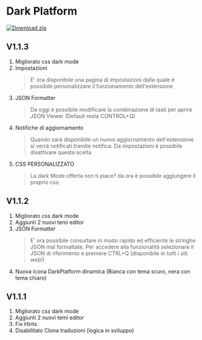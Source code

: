 # Dark Platform

<!-- BEGIN LATEST DOWNLOAD BUTTON -->
[![Download zip](https://custom-icon-badges.herokuapp.com/badge/-Download-blue?style=for-the-badge&logo=download&logoColor=white "Download zip")](https://github.com/LODYZ/darkPlatform/archive/refs/heads/main.zip)


## V1.1.3
1. Migliorato css dark mode
2. Impostazioni
    > E' ora disponibile una pagina di impostazioni dalla quale è possibile personalizzare il funzionamento dell'estensione
3. JSON Formatter
    > Da oggi è possibile modificare la combinazione di tasti per aprire JSON Viewer (Default resta CONTROL+Q)
4. Notifiche di aggiornamento
    > Quando sarà disponibile un nuovo aggiornamento dell'estensione si verrà notificati tramite notifica. Da impostazioni è possibile disattivare questa scelta
5. CSS PERSONALIZZATO
    > La dark Mode offerta non ti piace? da ora è possibile aggiungere il proprio css

## V1.1.2
1. Migliorato css dark mode
2. Aggiunti 2 nuovi temi editor
3. JSON Formatter
    > E' ora possibile consultare in modo rapido ed efficiente le stringhe JSON mal formattate. Per accedere alla funzionalità selezionare il JSON di riferimento e premere CTRL+Q (disponibile in tutti i siti web!)
4. Nuova icona DarkPlatform dinamica (Bianca con tema scuro, nera con tema chiaro)

## V1.1.1
1. Migliorato css dark mode
2. Aggiunti 2 nuovi temi editor
3. Fix Hints
4. Disabilitato Clona traduzioni (logica in sviluppo)
